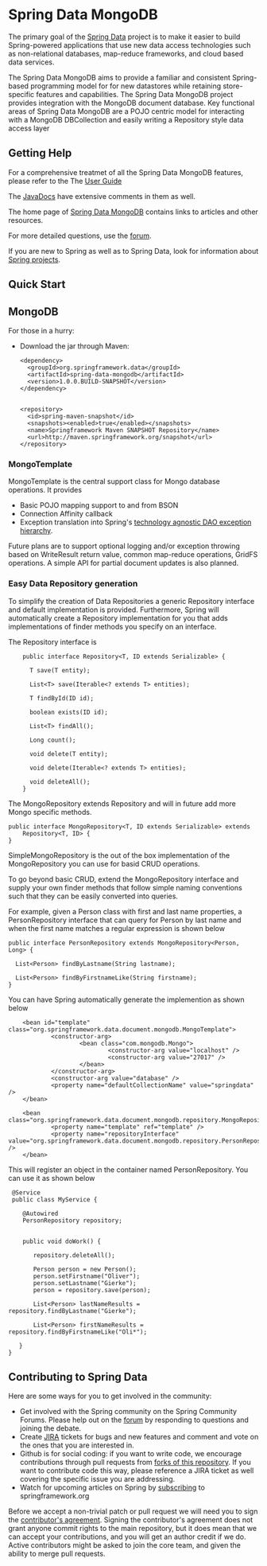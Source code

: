 Spring Data MongoDB
======================

The primary goal of the [Spring Data](http://www.springsource.org/spring-data) project is to make it easier to build Spring-powered applications that use new data access technologies such as non-relational databases, map-reduce frameworks, and cloud based data services.

The Spring Data MongoDB aims to provide a familiar and consistent Spring-based programming model for for new datastores while retaining store-specific features and capabilities. The Spring Data MongoDB project provides integration with the MongoDB document database. Key functional areas of Spring Data MongoDB are a POJO centric model for interacting with a MongoDB DBCollection and easily writing a Repository style data access layer

Getting Help
------------

For a comprehensive treatmet of all the Spring Data MongoDB features, please refer to the The [User Guide](http://static.springsource.org/spring-data/data-mongodb/docs/current/reference/html/) 

The [JavaDocs](http://static.springsource.org/spring-data/data-mongodb/docs/current/api/) have extensive comments in them as well.

The home page of [Spring Data MongoDB](http://www.springsource.org/spring-data/mongodb) contains links to articles and other resources.

For more detailed questions, use the [forum](http://forum.springsource.org/forumdisplay.php?f=80). 

If you are new to Spring as well as to Spring Data, look for information about [Spring projects](http://www.springsource.org/projects). 


Quick Start
-----------

## MongoDB

For those in a hurry:


* Download the jar through Maven:

      <dependency>
        <groupId>org.springframework.data</groupId>
        <artifactId>spring-data-mongodb</artifactId>
        <version>1.0.0.BUILD-SNAPSHOT</version>
      </dependency> 


      <repository>
        <id>spring-maven-snapshot</id>
        <snapshots><enabled>true</enabled></snapshots>
        <name>Springframework Maven SNAPSHOT Repository</name>
        <url>http://maven.springframework.org/snapshot</url>
      </repository> 

### MongoTemplate
MongoTemplate is the central support class for Mongo database operations.  It provides

* Basic POJO mapping support to and from BSON
* Connection Affinity callback
* Exception translation into Spring's [technology agnostic DAO exception hierarchy](http://static.springsource.org/spring/docs/3.0.x/spring-framework-reference/html/dao.html#dao-exceptions).

Future plans are to support optional logging and/or exception throwing based on WriteResult return value, common map-reduce operations, GridFS operations.  A simple API for partial document updates is also planned.

### Easy Data Repository generation

To simplify the creation of Data Repositories a generic Repository interface and default implementation is provided.  Furthermore, Spring will automatically create a Repository implementation for you that adds implementations of finder methods you specify on an interface.  

The Repository interface is

        public interface Repository<T, ID extends Serializable> { 

          T save(T entity);

          List<T> save(Iterable<? extends T> entities);

          T findById(ID id);

          boolean exists(ID id);

          List<T> findAll();

          Long count();

          void delete(T entity);

          void delete(Iterable<? extends T> entities);

          void deleteAll();
        }


The MongoRepository extends Repository and will in future add more Mongo specific methods.

    public interface MongoRepository<T, ID extends Serializable> extends
        Repository<T, ID> {
    }

SimpleMongoRepository is the out of the box implementation of the MongoRepository you can use for basid CRUD operations.  

To go beyond basic CRUD, extend the MongoRepository interface and supply your own finder methods that follow simple naming conventions such that they can be easily converted into queries.  

For example, given a Person class with first and last name properties, a PersonRepository interface that can query for Person by last name and when the first name matches a regular expression is shown below

    public interface PersonRepository extends MongoRepository<Person, Long> {

      List<Person> findByLastname(String lastname);

      List<Person> findByFirstnameLike(String firstname);
    }

You can have Spring automatically generate the implemention as shown below

        <bean id="template" class="org.springframework.data.document.mongodb.MongoTemplate">
                <constructor-arg>
                        <bean class="com.mongodb.Mongo">
                                <constructor-arg value="localhost" />
                                <constructor-arg value="27017" />
                        </bean>
                </constructor-arg>
                <constructor-arg value="database" />
                <property name="defaultCollectionName" value="springdata" />
        </bean>

        <bean class="org.springframework.data.document.mongodb.repository.MongoRepositoryFactoryBean">
                <property name="template" ref="template" />
                <property name="repositoryInterface" value="org.springframework.data.document.mongodb.repository.PersonRepository" />
        </bean>

This will register an object in the container named PersonRepository.  You can use it as shown below

     @Service
     public class MyService {

        @Autowired
        PersonRepository repository;


        public void doWork() {

           repository.deleteAll();

           Person person = new Person();
           person.setFirstname("Oliver");
           person.setLastname("Gierke");
           person = repository.save(person);

           List<Person> lastNameResults = repository.findByLastname("Gierke");

           List<Person> firstNameResults = repository.findByFirstnameLike("Oli*");

       }
    }


Contributing to Spring Data
---------------------------

Here are some ways for you to get involved in the community:

* Get involved with the Spring community on the Spring Community Forums.  Please help out on the [forum](http://forum.springsource.org/forumdisplay.php?f=80) by responding to questions and joining the debate.
* Create [JIRA](https://jira.springframework.org/browse/DATADOC) tickets for bugs and new features and comment and vote on the ones that you are interested in.  
* Github is for social coding: if you want to write code, we encourage contributions through pull requests from [forks of this repository](http://help.github.com/forking/). If you want to contribute code this way, please reference a JIRA ticket as well covering the specific issue you are addressing.
* Watch for upcoming articles on Spring by [subscribing](http://www.springsource.org/node/feed) to springframework.org

Before we accept a non-trivial patch or pull request we will need you to sign the [contributor's agreement](https://support.springsource.com/spring_committer_signup).  Signing the contributor's agreement does not grant anyone commit rights to the main repository, but it does mean that we can accept your contributions, and you will get an author credit if we do.  Active contributors might be asked to join the core team, and given the ability to merge pull requests.
